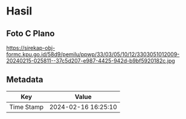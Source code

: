 # Hasil

## Foto C Plano

https://sirekap-obj-formc.kpu.go.id/58d9/pemilu/ppwp/33/03/05/10/12/3303051012009-20240215-025811--37c5d207-e987-4425-942d-b9bf5920182c.jpg


## Metadata

| Key        | Value               |
| ---------- | ------------------- |
| Time Stamp | 2024-02-16 16:25:10 |



